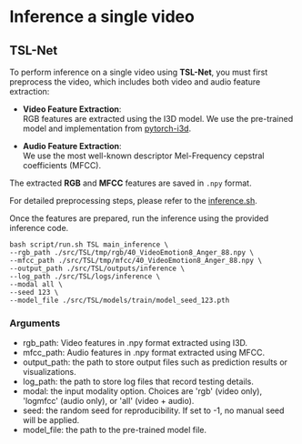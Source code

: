 # Inference a single video
## TSL-Net
To perform inference on a single video using **TSL-Net**, you must first preprocess the video, which includes both video and audio feature extraction:

- **Video Feature Extraction**:  
  RGB features are extracted using the I3D model. We use the pre-trained model and implementation from [pytorch-i3d](https://github.com/piergiaj/pytorch-i3d).

- **Audio Feature Extraction**:  
  We use the most well-known descriptor Mel-Frequency cepstral coefficients (MFCC).

The extracted **RGB** and **MFCC** features are saved in `.npy` format.

For detailed preprocessing steps, please refer to the [inference.sh](../../src/TSL/inference.sh).

Once the features are prepared, run the inference using the provided inference code.

```
bash script/run.sh TSL main_inference \
--rgb_path ./src/TSL/tmp/rgb/40_VideoEmotion8_Anger_88.npy \
--mfcc_path ./src/TSL/tmp/mfcc/40_VideoEmotion8_Anger_88.npy \
--output_path ./src/TSL/outputs/inference \
--log_path ./src/TSL/logs/inference \
--modal all \
--seed 123 \
--model_file ./src/TSL/models/train/model_seed_123.pth
```

### Arguments
- rgb_path: Video features in .npy format extracted using I3D.
- mfcc_path: Audio features in .npy format extracted using MFCC.
- output_path: the path to store output files such as prediction results or visualizations.
- log_path: the path to store log files that record testing details.
- modal: the input modality option. Choices are 'rgb' (video only), 'logmfcc' (audio only), or 'all' (video + audio).
- seed: the random seed for reproducibility. If set to -1, no manual seed will be applied.
- model_file: the path to the pre-trained model file.
